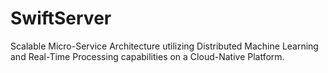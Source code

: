 # SwiftServer
Scalable Micro-Service Architecture utilizing Distributed Machine Learning and Real-Time Processing capabilities on a Cloud-Native Platform.

